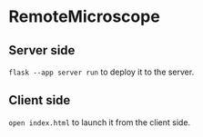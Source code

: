 # RemoteMicroscope

## Server side
`flask --app server run` to deploy it to the server. 

## Client side
`open index.html` to launch it from the client side. 